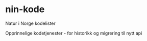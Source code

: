 # nin-kode
Natur i Norge kodelister

Opprinnelige kodetjenester - for historikk og migrering til nytt api
